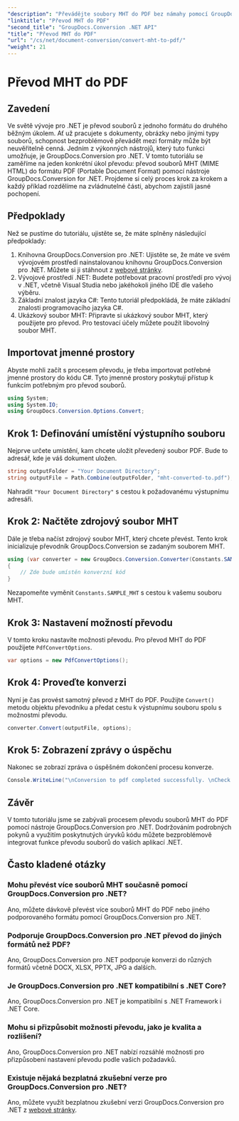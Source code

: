 ```yaml
---
"description": "Převádějte soubory MHT do PDF bez námahy pomocí GroupDocs.Conversion pro .NET. Postupujte podle našeho podrobného návodu pro bezproblémovou integraci do vašich .NET aplikací."
"linktitle": "Převod MHT do PDF"
"second_title": "GroupDocs.Conversion .NET API"
"title": "Převod MHT do PDF"
"url": "/cs/net/document-conversion/convert-mht-to-pdf/"
"weight": 21
---
```


# Převod MHT do PDF

## Zavedení
Ve světě vývoje pro .NET je převod souborů z jednoho formátu do druhého běžným úkolem. Ať už pracujete s dokumenty, obrázky nebo jinými typy souborů, schopnost bezproblémově převádět mezi formáty může být neuvěřitelně cenná. Jedním z výkonných nástrojů, který tuto funkci umožňuje, je GroupDocs.Conversion pro .NET.
V tomto tutoriálu se zaměříme na jeden konkrétní úkol převodu: převod souborů MHT (MIME HTML) do formátu PDF (Portable Document Format) pomocí nástroje GroupDocs.Conversion for .NET. Projdeme si celý proces krok za krokem a každý příklad rozdělíme na zvládnutelné části, abychom zajistili jasné pochopení.
## Předpoklady
Než se pustíme do tutoriálu, ujistěte se, že máte splněny následující předpoklady:
1. Knihovna GroupDocs.Conversion pro .NET: Ujistěte se, že máte ve svém vývojovém prostředí nainstalovanou knihovnu GroupDocs.Conversion pro .NET. Můžete si ji stáhnout z [webové stránky](https://releases.groupdocs.com/conversion/net/).
2. Vývojové prostředí .NET: Budete potřebovat pracovní prostředí pro vývoj v .NET, včetně Visual Studia nebo jakéhokoli jiného IDE dle vašeho výběru.
3. Základní znalost jazyka C#: Tento tutoriál předpokládá, že máte základní znalosti programovacího jazyka C#.
4. Ukázkový soubor MHT: Připravte si ukázkový soubor MHT, který použijete pro převod. Pro testovací účely můžete použít libovolný soubor MHT.

## Importovat jmenné prostory
Abyste mohli začít s procesem převodu, je třeba importovat potřebné jmenné prostory do kódu C#. Tyto jmenné prostory poskytují přístup k funkcím potřebným pro převod souborů.
```csharp
using System;
using System.IO;
using GroupDocs.Conversion.Options.Convert;
```
## Krok 1: Definování umístění výstupního souboru
Nejprve určete umístění, kam chcete uložit převedený soubor PDF. Bude to adresář, kde je váš dokument uložen.
```csharp
string outputFolder = "Your Document Directory";
string outputFile = Path.Combine(outputFolder, "mht-converted-to.pdf");
```
Nahradit `"Your Document Directory"` s cestou k požadovanému výstupnímu adresáři.
## Krok 2: Načtěte zdrojový soubor MHT
Dále je třeba načíst zdrojový soubor MHT, který chcete převést. Tento krok inicializuje převodník GroupDocs.Conversion se zadaným souborem MHT.
```csharp
using (var converter = new GroupDocs.Conversion.Converter(Constants.SAMPLE_MHT))
{
    // Zde bude umístěn konverzní kód
}
```
Nezapomeňte vyměnit `Constants.SAMPLE_MHT` s cestou k vašemu souboru MHT.
## Krok 3: Nastavení možností převodu
V tomto kroku nastavíte možnosti převodu. Pro převod MHT do PDF použijete `PdfConvertOptions`.
```csharp
var options = new PdfConvertOptions();
```
## Krok 4: Proveďte konverzi
Nyní je čas provést samotný převod z MHT do PDF. Použijte `Convert()` metodu objektu převodníku a předat cestu k výstupnímu souboru spolu s možnostmi převodu.
```csharp
converter.Convert(outputFile, options);
```
## Krok 5: Zobrazení zprávy o úspěchu
Nakonec se zobrazí zpráva o úspěšném dokončení procesu konverze.
```csharp
Console.WriteLine("\nConversion to pdf completed successfully. \nCheck output in {0}", outputFolder);
```

## Závěr
V tomto tutoriálu jsme se zabývali procesem převodu souborů MHT do PDF pomocí nástroje GroupDocs.Conversion pro .NET. Dodržováním podrobných pokynů a využitím poskytnutých úryvků kódu můžete bezproblémově integrovat funkce převodu souborů do vašich aplikací .NET.
## Často kladené otázky
### Mohu převést více souborů MHT současně pomocí GroupDocs.Conversion pro .NET?
Ano, můžete dávkově převést více souborů MHT do PDF nebo jiného podporovaného formátu pomocí GroupDocs.Conversion pro .NET.
### Podporuje GroupDocs.Conversion pro .NET převod do jiných formátů než PDF?
Ano, GroupDocs.Conversion pro .NET podporuje konverzi do různých formátů včetně DOCX, XLSX, PPTX, JPG a dalších.
### Je GroupDocs.Conversion pro .NET kompatibilní s .NET Core?
Ano, GroupDocs.Conversion pro .NET je kompatibilní s .NET Framework i .NET Core.
### Mohu si přizpůsobit možnosti převodu, jako je kvalita a rozlišení?
Ano, GroupDocs.Conversion pro .NET nabízí rozsáhlé možnosti pro přizpůsobení nastavení převodu podle vašich požadavků.
### Existuje nějaká bezplatná zkušební verze pro GroupDocs.Conversion pro .NET?
Ano, můžete využít bezplatnou zkušební verzi GroupDocs.Conversion pro .NET z [webové stránky](https://releases.groupdocs.com/).